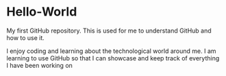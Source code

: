# Hello-World
My first GitHub repository. This is used for me to understand GitHub and how to use it.

I enjoy coding and learning about the technological world around me. I am learning to use GitHub so that I can showcase and keep track of everything I have been working on
